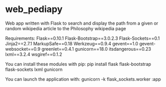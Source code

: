 web_pediapy
===========
Web app written with Flask to search and display the path from a given or random wikipedia article to the Philosophy wikipedia page


Requirements:
Flask==0.10.1
Flask-Bootstrap==3.0.2.3
Flask-Sockets==0.1
Jinja2==2.7.1
MarkupSafe==0.18
Werkzeug==0.9.4
gevent==1.0
gevent-websocket==0.9
greenlet==0.4.1
gunicorn==18.0
itsdangerous==0.23
lxml==3.2.4
wsgiref==0.1.2

You can install these modules with pip:
pip install flask flask-bootstrap flask-sockets lxml gunicorn


You can launch the application with:
gunicorn -k flask_sockets.worker :app